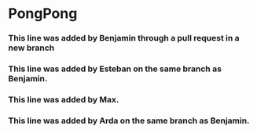 # PongPong

### This line was added by Benjamin through a pull request in a new branch
### This line was added by Esteban on the same branch as Benjamin. 
### This line was added by Max. 
### This line was added by Arda on the same branch as Benjamin.
